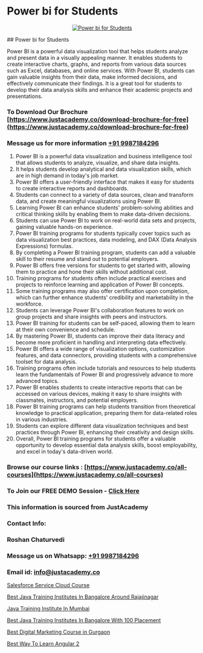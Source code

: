 # Power bi for Students

<p align="center">
  <a href="https://justacademy.co/course-detail/microsoft-power-bi-training">
    <img src="https://justacademy.co/storage2/course_image/1709962229_course_image.webp" alt="Power bi for Students">
  </a>
</p>
## Power bi for Students

Power BI is a powerful data visualization tool that helps students analyze and present data in a visually appealing manner. It enables students to create interactive charts, graphs, and reports from various data sources such as Excel, databases, and online services. With Power BI, students can gain valuable insights from their data, make informed decisions, and effectively communicate their findings. It is a great tool for students to develop their data analysis skills and enhance their academic projects and presentations.
### To Download Our Brochure [https://www.justacademy.co/download-brochure-for-free](https://www.justacademy.co/download-brochure-for-free)
### Message us for more information [+91 9987184296](https://api.whatsapp.com/send?phone=919987184296)
1) Power BI is a powerful data visualization and business intelligence tool that allows students to analyze, visualize, and share data insights.
2) It helps students develop analytical and data visualization skills, which are in high demand in today's job market.
3) Power BI offers a user-friendly interface that makes it easy for students to create interactive reports and dashboards.
4) Students can connect to a variety of data sources, clean and transform data, and create meaningful visualizations using Power BI.
5) Learning Power BI can enhance students' problem-solving abilities and critical thinking skills by enabling them to make data-driven decisions.
6) Students can use Power BI to work on real-world data sets and projects, gaining valuable hands-on experience.
7) Power BI training programs for students typically cover topics such as data visualization best practices, data modeling, and DAX (Data Analysis Expressions) formulas.
8) By completing a Power BI training program, students can add a valuable skill to their resume and stand out to potential employers.
9) Power BI offers free versions for students to get started with, allowing them to practice and hone their skills without additional cost.
10) Training programs for students often include practical exercises and projects to reinforce learning and application of Power BI concepts.
11) Some training programs may also offer certification upon completion, which can further enhance students' credibility and marketability in the workforce.
12) Students can leverage Power BI's collaboration features to work on group projects and share insights with peers and instructors.
13) Power BI training for students can be self-paced, allowing them to learn at their own convenience and schedule.
14) By mastering Power BI, students can improve their data literacy and become more proficient in handling and interpreting data effectively.
15) Power BI offers a wide range of visualization options, customization features, and data connectors, providing students with a comprehensive toolset for data analysis.
16) Training programs often include tutorials and resources to help students learn the fundamentals of Power BI and progressively advance to more advanced topics.
17) Power BI enables students to create interactive reports that can be accessed on various devices, making it easy to share insights with classmates, instructors, and potential employers.
18) Power BI training programs can help students transition from theoretical knowledge to practical application, preparing them for data-related roles in various industries.
19) Students can explore different data visualization techniques and best practices through Power BI, enhancing their creativity and design skills.
20) Overall, Power BI training programs for students offer a valuable opportunity to develop essential data analysis skills, boost employability, and excel in today's data-driven world.

### Browse our course links : [https://www.justacademy.co/all-courses](https://www.justacademy.co/all-courses) 
### To Join our FREE DEMO Session - [Click Here](https://www.justacademy.co/register-for-course-demo)


### This information is sourced from JustAcademy
### Contact Info:
### Roshan Chaturvedi
### Message us on Whatsapp: [+91 9987184296](https://api.whatsapp.com/send?phone=919987184296)
### Email id: [info@justacademy.co](mailto:info@justacademy.co)
                
[Salesforce Service Cloud Course](https://www.linkedin.com/pulse/salesforce-service-cloud-course-justacademy-thane-ktufc?trackingId=UOWZJKnHLrrTn3KfcA8IGA%3D%3D&lipi=urn%3Ali%3Apage%3Ad_flagship3_company_admin%3B5LFFxHfxSIO4W925HATEJA%3D%3D)

[Best Java Training Institutes In Bangalore Around Rajajinagar](https://www.linkedin.com/pulse/best-java-training-institutes-bangalore-around-rajajinagar-2kqef?trackingId=ePXVbCdEMLMctNVF6MgJ3A%3D%3D&lipi=urn%3Ali%3Apage%3Ad_flagship3_company_admin%3BrhDqhIEPSEqTPBwm7X%2FbEg%3D%3D)

[Java Training Institute In Mumbai](https://medium.com/@mistersumit961/java-training-institute-in-mumbai-8284fe71325e)

[Best Java Training Institutes In Bangalore With 100 Placement](https://medium.com/@shivamja27/best-java-training-institutes-in-bangalore-with-100-placement-d2fe2badda3f)

[Best Digital Marketing Course in Gurgaon](https://justacademyin.github.io/justacademy/best-digital-marketing-course-in-gurgaon)

[Best Way To Learn Angular 2](https://justacademyin.github.io/justacademy/best-way-to-learn-angular-2)

